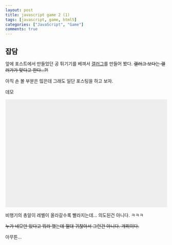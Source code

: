 ```yaml
---
layout: post
title: javascript game 2 (1)
tags: [javascript, game, html5]
categories: ["JavaScript", "Game"]
comments: true
---
```


## 잡담

앞에 포스트에서 만들었던 공 튀기기를 베껴서 [갤러그](https://namu.wiki/w/%EA%B0%A4%EB%9F%AC%EA%B0%80)를 만들어 봤다. ~~갤러그 보다는 갤러가가 맞다고 한다...?!~~

아직 손 볼 부분은 많은데 그래도 일단 포스팅을 하고 보자.

데모

<head>
    <meta charset="utf-8" />
    <title>Gamedev Canvas Workshop</title>
    <style>
    	* { padding: 0; margin: 0; }
    	canvas { background: #eee; display: block; margin: 0 auto; }
    </style>
</head>
<body>

<canvas id="myCanvas" width="480" height="320"></canvas>

<script>
	var canvas = document.getElementById('myCanvas');
  var ctx = canvas.getContext('2d');

  var theEnd = false;
  var retry = true;
  var score = 0;
  var lives = 3;
  var level = 1;

  var shipColor = 'cyan';
  var shipWidth = 30;
  var shipHeight = 10;
  var shipX = (canvas.width - shipWidth) / 2
  var shipY = canvas.height - shipHeight;

  var gunWidth = 6;
  var gunHeight = 5;
  var leftGunX = shipX;
  var rightGunX = shipX + shipWidth - gunWidth;
  var gunsY = shipY - gunHeight;

  var bulletColor = 'red';
  var bulletWidth = 3;
  var bulletHeight = 5;
  var bulletY = gunsY - bulletHeight;
  var bulletCount = 10;
  var firstFire = true;
  var bulletStatus = 1;
  var leftBulletX = leftGunX + ((gunWidth - bulletWidth) / 2);
  var rightBulletX = rightGunX + ((gunWidth - bulletWidth) / 2);

  var enemiesColor = 'red';
  var enemiesColumnCount = 7;
  var enemiesRowCount = 2;
  var enemyWidth = 30;
  var enemyHeight = 10;
  var enemyPadding = 36;
  var enemyOffsetTop = 30;
  var enemyOffsetLeft = 30;
  var enemiesMoving = 0;
  var enemiesMovingLimit = 15;
  var enemiesAttackWidth = 5;
  var enemiesAttackHeight = 10;
  var enemiesAttackX = -1;
  var enemiesAttackY = -1;
  var ed = 0.3;
  var eaSpeed = 9;
  var enemies = [];

  function initEnemies() {
    for (c = 0; c < enemiesColumnCount; c++) {
      enemies[c] = [];
      for (r = 0; r < enemiesRowCount; r++) {
        enemies[c][r] = { x: 0, y: 0, status: 1 };
      }
    }
  }

  initEnemies();

  var rightPressed = false;
  var leftPressed = false;

  document.addEventListener('keydown', function(e) {
    if (e.keyCode === 39) {
      rightPressed = true;
    } else if (e.keyCode === 37) {
      leftPressed = true;
    }
  }, false);

  document.addEventListener('keyup', function(e) {
    if (e.keyCode === 39) {
      rightPressed = false;
    } else if (e.keyCode === 37) {
      leftPressed = false;
    }
  }, false);

  document.addEventListener('mousemove', function(e) {
    var relativeX = e.clientX - canvas.offsetLeft;
    if (relativeX > 0 && relativeX < canvas.width) {
      shipX = relativeX - shipWidth / 2;
      leftGunX = shipX;
      rightGunX = shipX + shipWidth - gunWidth;
    }
  }, false);

  function drawScore() {
    ctx.font = '16px arial';
    ctx.fillStyle = '#0095DD';
    ctx.fillText('Score: ' + score, 8, 20);
  }

  function drawLives() {
    ctx.font = '16px arial';
    ctx.fillStyle = '#0095DD';
    ctx.fillText('Lives: ' + lives, canvas.width / 2 - 30, 20); // fillText(text, x, y);
  }

  function drawLevel() {
    ctx.font = '16px arial';
    ctx.fillStyle = '#0095DD';
    ctx.fillText('Level: ' + level, canvas.width - 65, 20); // fillText(text, x, y);
  }

  function drawEnemies() {
    for (c = 0; c < enemiesColumnCount; c++) {
      for (r = 0; r < enemiesRowCount; r++) {
        if (enemies[c][r].status === 1) {
          var enemyX = (c * (enemyWidth + enemyPadding)) + enemyOffsetLeft + enemiesMoving;
          var enemyY = (r * (enemyHeight + enemyPadding)) + enemyOffsetTop;
          enemies[c][r].x = enemyX;
          enemies[c][r].y = enemyY;
          var attack = (Math.random() * 30) < 1;
          if (attack && enemiesAttackY === -1) {
            enemiesAttackX = enemyX;
            enemiesAttackY = enemyY;
          }

          ctx.beginPath();
          ctx.rect(enemyX, enemyY, enemyWidth, enemyHeight);
          ctx.fillStyle = enemiesColor;
          ctx.fill();
          ctx.closePath();
        }
      }
    }
    if (enemiesMoving > enemiesMovingLimit) {
      ed = -ed;
    } else if (enemiesMoving < enemiesMovingLimit * (-1)) {
      ed = -ed;
    }
    enemiesMoving += ed;

    return enemiesAttackX;
  }

  function collisionDetection(blx, brx) {
    for (c = 0; c < enemiesColumnCount; c++) {
      for (r = 0; r < enemiesRowCount; r++) {
        var e = enemies[c][r];
        if (e.status === 1) {
          if ((blx > e.x && blx < e.x + enemyWidth && bulletY > e.y && bulletY < e.y + enemyHeight)
           || (brx > e.x && brx < e.x + enemyWidth && bulletY > e.y && bulletY < e.y + enemyHeight)) {
            score++;
            initBullet();
            e.status = 0;
            if (score === enemiesColumnCount * enemiesRowCount * level) {
              alert('Level UP!!');
              // level up
              level += 1;
              enemyWidth -= 2;
              shipWidth += 5;
              shipHeight += 2;
              eaSpeed += 0.5;

              initEnemies();

              if (!retry && enemyWidth <= 0) {
                alert('Congraturation!\n You Finished All stages!');
                theEnd = true;
              } else {
                draw();
              }
            }
          }
        }
      }
    }
  }

  function attackedDetection(attackX) {
    if (enemiesAttackY > canvas.height) {
      enemiesAttackX = -1;
      enemiesAttackY = -1;
    }

    if (attackX > shipX && attackX < shipX + shipWidth && enemiesAttackY > shipY && enemiesAttackY < shipY + shipHeight) {
      lives--;
    }
  }

  function drawBullet(leftX, rightX) {
    ctx.beginPath();
    ctx.rect(leftX, bulletY, bulletWidth, bulletHeight);
    ctx.rect(rightX, bulletY, bulletWidth, bulletHeight);
    ctx.fillStyle = bulletColor;
    ctx.fill();
    ctx.closePath();
  }

  function initBullet() {
    bulletY = gunsY - bulletHeight;
    leftBulletX = leftGunX + ((gunWidth - bulletWidth) / 2);
    rightBulletX = rightGunX + ((gunWidth - bulletWidth) / 2);
  }

  function drawShip() {
    ctx.beginPath();
    // body of ship
    ctx.rect(shipX, shipY, shipWidth, shipHeight);
    // left gun of ship
    ctx.rect(leftGunX, gunsY, gunWidth, gunHeight);
    // right gun of ship
    ctx.rect(rightGunX, gunsY, gunWidth, gunHeight);
    ctx.fillStyle = shipColor;
    ctx.fill();
    ctx.closePath();
  }

  function drawAttack(attackX) {
    ctx.beginPath();
    ctx.rect(attackX, enemiesAttackY, enemiesAttackWidth, enemiesAttackHeight);
    ctx.fillStyle = enemiesColor;
    ctx.fill();
    ctx.closePath();
  }

  function draw() {
    if (theEnd) {
      return;
    }
    ctx.clearRect(0, 0, canvas.width, canvas.height);
    drawShip();
    drawBullet(leftBulletX, rightBulletX);
    var enemiesAttackX = drawEnemies();
    if (enemiesAttackX !== -1 && enemiesAttackY !== -1) {
      drawAttack(enemiesAttackX);
      enemiesAttackY += eaSpeed;
    }
    attackedDetection(enemiesAttackX);
    collisionDetection(leftBulletX, rightBulletX);
    drawScore();
    drawLives();
    drawLevel();
    bulletY -= 2;

    if (lives === 0) {
      retry = confirm('Game Over!\nDo you want to retry?');
      if (retry) {
        document.location.reload();
      } else {
        return;
      }
    }

    if (rightPressed && shipX + shipWidth < canvas.width) {
      shipX = leftGunX += 7;
      rightGunX += 7;
    } else if (leftPressed && shipX > 0) {
      shipX = leftGunX -= 7;
      rightGunX -= 7;
    }

    if (bulletY < 0) {
      initBullet();
    }

    requestAnimationFrame(draw);
  }

  draw();
</script>

</body>


비행기의 총알이 레벨이 올라갈수록 빨라지는데... 의도된건 아니다. ㅋㅋㅋ

~~누가 네모만 있다고 뭐라 했는데 절대 귀찮아서 그런건 아니다. 개취이다.~~

아무튼...
